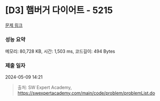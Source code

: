 # [D3] 햄버거 다이어트 - 5215 

[문제 링크](https://swexpertacademy.com/main/code/problem/problemDetail.do?contestProbId=AWT-lPB6dHUDFAVT) 

### 성능 요약

메모리: 80,728 KB, 시간: 1,503 ms, 코드길이: 494 Bytes

### 제출 일자

2024-05-09 14:21



> 출처: SW Expert Academy, https://swexpertacademy.com/main/code/problem/problemList.do